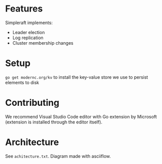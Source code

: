 # Features

Simpleraft implements:
- Leader election
- Log replication
- Cluster membership changes

# Setup

`go get modernc.org/kv` to install the key-value store we use to persist elements to disk

# Contributing

We recommend Visual Studio Code editor with Go extension by Microsoft (extension is installed through the editor itself).

# Architecture

See `achitecture.txt`. Diagram made with asciiflow.